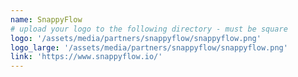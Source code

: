 ```yaml
---
name: SnappyFlow
# upload your logo to the following directory - must be square
logo: '/assets/media/partners/snappyflow/snappyflow.png'
logo_large: '/assets/media/partners/snappyflow/snappyflow.png'
link: 'https://www.snappyflow.io/'
---
```

